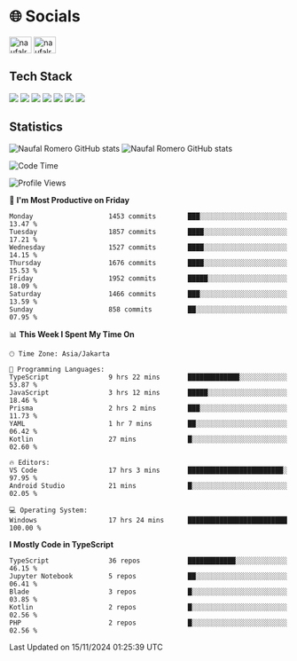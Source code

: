 <h1 align="">🌐 Socials</h1>
<p align="left">
<a href="https://linkedin.com/in/naufal-romero-putra-pratama-9ab816177/" target="blank"><img align="center" src="https://raw.githubusercontent.com/rahuldkjain/github-profile-readme-generator/master/src/images/icons/Social/linked-in-alt.svg" alt="naufalromero" height="30" width="40" /></a>
<a href="https://instagram.com/naufalromero" target="blank"><img align="center" src="https://raw.githubusercontent.com/rahuldkjain/github-profile-readme-generator/master/src/images/icons/Social/instagram.svg" alt="naufalromero" height="30" width="40" /></a>
</p>


<h2 align="">Tech Stack</h2>
<div align="">
  <img src="https://img.shields.io/badge/next.js-000000?style=for-the-badge&logo=nextdotjs&logoColor=white"/>
 <img src="https://img.shields.io/badge/typescript-%23007ACC.svg?style=for-the-badge&logo=typescript&logoColor=white"/>
 <img src="https://img.shields.io/badge/react-%2320232a.svg?style=for-the-badge&logo=react&logoColor=%2361DAFB"/>
 <img src="https://img.shields.io/badge/tailwindcss-%2338B2AC.svg?style=for-the-badge&logo=tailwind-css&logoColor=white"/>
 <img src="https://img.shields.io/badge/Prisma-3982CE?style=for-the-badge&logo=Prisma&logoColor=white"/>
 <img src="https://img.shields.io/badge/javascript-%23323330.svg?style=for-the-badge&logo=javascript&logoColor=%23F7DF1E"/>
 <img src="https://img.shields.io/badge/java-%23ED8B00.svg?style=for-the-badge&logo=openjdk&logoColor=white"/>
</div>


<h2 align="">Statistics</h2>
<div align="">
<img src="https://github-readme-stats-xi-nine-74.vercel.app/api?username=romves&show_icons=true&theme=tokyonight&include_all_commits=true&count_private=true" alt="Naufal Romero GitHub stats"/>
<img src="https://github-readme-stats-xi-nine-74.vercel.app/api/top-langs/?username=romves&theme=tokyonight&hide_border=false&include_all_commits=true&count_private=true&layout=compact" alt="Naufal Romero GitHub stats"/>
</div>

<!--START_SECTION:waka-->
![Code Time](http://img.shields.io/badge/Code%20Time-1%2C741%20hrs%2046%20mins-blue)

![Profile Views](http://img.shields.io/badge/Profile%20Views-0-blue)

📅 **I'm Most Productive on Friday** 

```text
Monday                   1453 commits        ███░░░░░░░░░░░░░░░░░░░░░░   13.47 % 
Tuesday                  1857 commits        ████░░░░░░░░░░░░░░░░░░░░░   17.21 % 
Wednesday                1527 commits        ████░░░░░░░░░░░░░░░░░░░░░   14.15 % 
Thursday                 1676 commits        ████░░░░░░░░░░░░░░░░░░░░░   15.53 % 
Friday                   1952 commits        █████░░░░░░░░░░░░░░░░░░░░   18.09 % 
Saturday                 1466 commits        ███░░░░░░░░░░░░░░░░░░░░░░   13.59 % 
Sunday                   858 commits         ██░░░░░░░░░░░░░░░░░░░░░░░   07.95 % 
```


📊 **This Week I Spent My Time On** 

```text
🕑︎ Time Zone: Asia/Jakarta

💬 Programming Languages: 
TypeScript               9 hrs 22 mins       █████████████░░░░░░░░░░░░   53.87 % 
JavaScript               3 hrs 12 mins       █████░░░░░░░░░░░░░░░░░░░░   18.46 % 
Prisma                   2 hrs 2 mins        ███░░░░░░░░░░░░░░░░░░░░░░   11.73 % 
YAML                     1 hr 7 mins         ██░░░░░░░░░░░░░░░░░░░░░░░   06.42 % 
Kotlin                   27 mins             █░░░░░░░░░░░░░░░░░░░░░░░░   02.60 % 

🔥 Editors: 
VS Code                  17 hrs 3 mins       ████████████████████████░   97.95 % 
Android Studio           21 mins             █░░░░░░░░░░░░░░░░░░░░░░░░   02.05 % 

💻 Operating System: 
Windows                  17 hrs 24 mins      █████████████████████████   100.00 % 
```

**I Mostly Code in TypeScript** 

```text
TypeScript               36 repos            ████████████░░░░░░░░░░░░░   46.15 % 
Jupyter Notebook         5 repos             ██░░░░░░░░░░░░░░░░░░░░░░░   06.41 % 
Blade                    3 repos             █░░░░░░░░░░░░░░░░░░░░░░░░   03.85 % 
Kotlin                   2 repos             █░░░░░░░░░░░░░░░░░░░░░░░░   02.56 % 
PHP                      2 repos             █░░░░░░░░░░░░░░░░░░░░░░░░   02.56 % 
```




 Last Updated on 15/11/2024 01:25:39 UTC
<!--END_SECTION:waka-->
